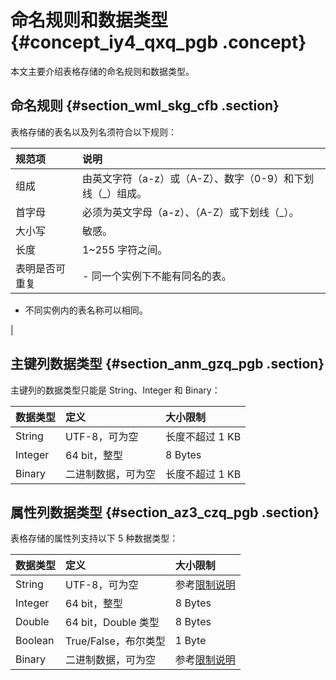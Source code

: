 # 命名规则和数据类型 {#concept_iy4_qxq_pgb .concept}

本文主要介绍表格存储的命名规则和数据类型。

## 命名规则 {#section_wml_skg_cfb .section}

表格存储的表名以及列名须符合以下规则：

|规范项|说明|
|:--|:-|
|组成|由英文字符（a-z）或（A-Z）、数字（0-9）和下划线（\_）组成。|
|首字母|必须为英文字母（a-z）、（A-Z）或下划线（\_）。|
|大小写|敏感。|
|长度|1~255 字符之间。|
|表明是否可重复| -   同一个实例下不能有同名的表。
-   不同实例内的表名称可以相同。

 |

## 主键列数据类型 {#section_anm_gzq_pgb .section}

主键列的数据类型只能是 String、Integer 和 Binary：

|数据类型|定义|大小限制|
|:---|:-|:---|
|String|UTF-8，可为空|长度不超过 1 KB|
|Integer|64 bit，整型|8 Bytes|
|Binary|二进制数据，可为空|长度不超过 1 KB|

## 属性列数据类型 {#section_az3_czq_pgb .section}

表格存储的属性列支持以下 5 种数据类型：

|数据类型|定义|大小限制|
|:---|:-|:---|
|String|UTF-8，可为空|参考[限制说明](../../../../cn.zh-CN/开发指南/使用限制.md#)|
|Integer|64 bit，整型|8 Bytes|
|Double|64 bit，Double 类型|8 Bytes|
|Boolean|True/False，布尔类型|1 Byte|
|Binary|二进制数据，可为空|参考[限制说明](../../../../cn.zh-CN/开发指南/使用限制.md#)|

